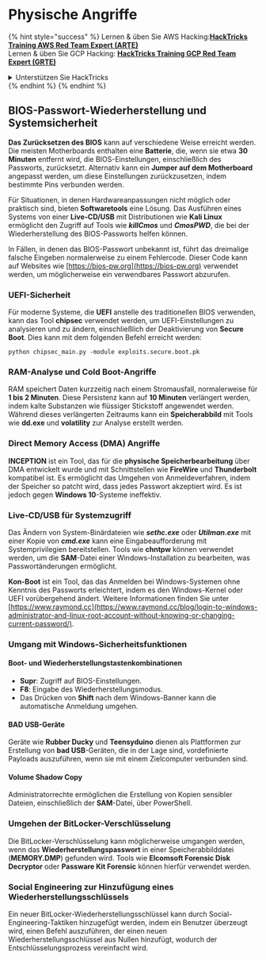 # Physische Angriffe

{% hint style="success" %}
Lernen & üben Sie AWS Hacking:<img src="/.gitbook/assets/arte.png" alt="" data-size="line">[**HackTricks Training AWS Red Team Expert (ARTE)**](https://training.hacktricks.xyz/courses/arte)<img src="/.gitbook/assets/arte.png" alt="" data-size="line">\
Lernen & üben Sie GCP Hacking: <img src="/.gitbook/assets/grte.png" alt="" data-size="line">[**HackTricks Training GCP Red Team Expert (GRTE)**<img src="/.gitbook/assets/grte.png" alt="" data-size="line">](https://training.hacktricks.xyz/courses/grte)

<details>

<summary>Unterstützen Sie HackTricks</summary>

* Überprüfen Sie die [**Abonnementpläne**](https://github.com/sponsors/carlospolop)!
* **Treten Sie der** 💬 [**Discord-Gruppe**](https://discord.gg/hRep4RUj7f) oder der [**Telegram-Gruppe**](https://t.me/peass) bei oder **folgen** Sie uns auf **Twitter** 🐦 [**@hacktricks\_live**](https://twitter.com/hacktricks\_live)**.**
* **Teilen Sie Hacking-Tricks, indem Sie PRs an die** [**HackTricks**](https://github.com/carlospolop/hacktricks) und [**HackTricks Cloud**](https://github.com/carlospolop/hacktricks-cloud) GitHub-Repos senden.

</details>
{% endhint %}
{% endhint %}

## BIOS-Passwort-Wiederherstellung und Systemsicherheit

**Das Zurücksetzen des BIOS** kann auf verschiedene Weise erreicht werden. Die meisten Motherboards enthalten eine **Batterie**, die, wenn sie etwa **30 Minuten** entfernt wird, die BIOS-Einstellungen, einschließlich des Passworts, zurücksetzt. Alternativ kann ein **Jumper auf dem Motherboard** angepasst werden, um diese Einstellungen zurückzusetzen, indem bestimmte Pins verbunden werden.

Für Situationen, in denen Hardwareanpassungen nicht möglich oder praktisch sind, bieten **Softwaretools** eine Lösung. Das Ausführen eines Systems von einer **Live-CD/USB** mit Distributionen wie **Kali Linux** ermöglicht den Zugriff auf Tools wie **_killCmos_** und **_CmosPWD_**, die bei der Wiederherstellung des BIOS-Passworts helfen können.

In Fällen, in denen das BIOS-Passwort unbekannt ist, führt das dreimalige falsche Eingeben normalerweise zu einem Fehlercode. Dieser Code kann auf Websites wie [https://bios-pw.org](https://bios-pw.org) verwendet werden, um möglicherweise ein verwendbares Passwort abzurufen.

### UEFI-Sicherheit

Für moderne Systeme, die **UEFI** anstelle des traditionellen BIOS verwenden, kann das Tool **chipsec** verwendet werden, um UEFI-Einstellungen zu analysieren und zu ändern, einschließlich der Deaktivierung von **Secure Boot**. Dies kann mit dem folgenden Befehl erreicht werden:

`python chipsec_main.py -module exploits.secure.boot.pk`

### RAM-Analyse und Cold Boot-Angriffe

RAM speichert Daten kurzzeitig nach einem Stromausfall, normalerweise für **1 bis 2 Minuten**. Diese Persistenz kann auf **10 Minuten** verlängert werden, indem kalte Substanzen wie flüssiger Stickstoff angewendet werden. Während dieses verlängerten Zeitraums kann ein **Speicherabbild** mit Tools wie **dd.exe** und **volatility** zur Analyse erstellt werden.

### Direct Memory Access (DMA) Angriffe

**INCEPTION** ist ein Tool, das für die **physische Speicherbearbeitung** über DMA entwickelt wurde und mit Schnittstellen wie **FireWire** und **Thunderbolt** kompatibel ist. Es ermöglicht das Umgehen von Anmeldeverfahren, indem der Speicher so patcht wird, dass jedes Passwort akzeptiert wird. Es ist jedoch gegen **Windows 10**-Systeme ineffektiv.

### Live-CD/USB für Systemzugriff

Das Ändern von System-Binärdateien wie **_sethc.exe_** oder **_Utilman.exe_** mit einer Kopie von **_cmd.exe_** kann eine Eingabeaufforderung mit Systemprivilegien bereitstellen. Tools wie **chntpw** können verwendet werden, um die **SAM**-Datei einer Windows-Installation zu bearbeiten, was Passwortänderungen ermöglicht.

**Kon-Boot** ist ein Tool, das das Anmelden bei Windows-Systemen ohne Kenntnis des Passworts erleichtert, indem es den Windows-Kernel oder UEFI vorübergehend ändert. Weitere Informationen finden Sie unter [https://www.raymond.cc](https://www.raymond.cc/blog/login-to-windows-administrator-and-linux-root-account-without-knowing-or-changing-current-password/).

### Umgang mit Windows-Sicherheitsfunktionen

#### Boot- und Wiederherstellungstastenkombinationen

- **Supr**: Zugriff auf BIOS-Einstellungen.
- **F8**: Eingabe des Wiederherstellungsmodus.
- Das Drücken von **Shift** nach dem Windows-Banner kann die automatische Anmeldung umgehen.

#### BAD USB-Geräte

Geräte wie **Rubber Ducky** und **Teensyduino** dienen als Plattformen zur Erstellung von **bad USB**-Geräten, die in der Lage sind, vordefinierte Payloads auszuführen, wenn sie mit einem Zielcomputer verbunden sind.

#### Volume Shadow Copy

Administratorrechte ermöglichen die Erstellung von Kopien sensibler Dateien, einschließlich der **SAM**-Datei, über PowerShell.

### Umgehen der BitLocker-Verschlüsselung

Die BitLocker-Verschlüsselung kann möglicherweise umgangen werden, wenn das **Wiederherstellungspasswort** in einer Speicherabbilddatei (**MEMORY.DMP**) gefunden wird. Tools wie **Elcomsoft Forensic Disk Decryptor** oder **Passware Kit Forensic** können hierfür verwendet werden.

### Social Engineering zur Hinzufügung eines Wiederherstellungsschlüssels

Ein neuer BitLocker-Wiederherstellungsschlüssel kann durch Social-Engineering-Taktiken hinzugefügt werden, indem ein Benutzer überzeugt wird, einen Befehl auszuführen, der einen neuen Wiederherstellungsschlüssel aus Nullen hinzufügt, wodurch der Entschlüsselungsprozess vereinfacht wird.
